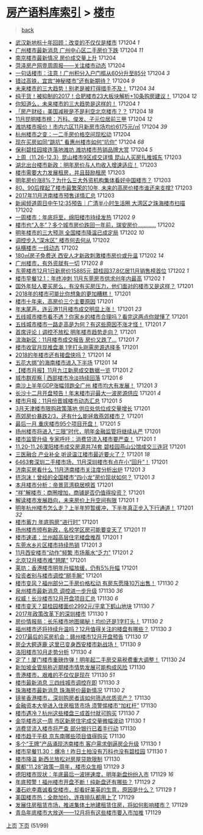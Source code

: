 [房产语料库索引](../../README.md)  > [楼市](楼市.md)
====
> [back](../README.md)

- [武汉新地标十年回顾：改变的不仅仅是楼市](http://jkwz.applinzi.com/ittc/7043269527863821328.html#%E6%AD%A6%E6%B1%89%E6%96%B0%E5%9C%B0%E6%A0%87%E5%8D%81%E5%B9%B4%E5%9B%9E%E9%A1%BE%EF%BC%9A%E6%94%B9%E5%8F%98%E7%9A%84%E4%B8%8D%E4%BB%85%E4%BB%85%E6%98%AF%E6%A5%BC%E5%B8%82) 171204 *1* 
- [广州楼市最新消息 广州中心区二手房价下跌](http://jkwz.applinzi.com/ittc/7043225038969373712.html#%E5%B9%BF%E5%B7%9E%E6%A5%BC%E5%B8%82%E6%9C%80%E6%96%B0%E6%B6%88%E6%81%AF+%E5%B9%BF%E5%B7%9E%E4%B8%AD%E5%BF%83%E5%8C%BA%E4%BA%8C%E6%89%8B%E6%88%BF%E4%BB%B7%E4%B8%8B%E8%B7%8C) 171204 *11* 
- [南京楼市最新情况 房价成交量上升](http://jkwz.applinzi.com/ittc/7043225031675479056.html#%E5%8D%97%E4%BA%AC%E6%A5%BC%E5%B8%82%E6%9C%80%E6%96%B0%E6%83%85%E5%86%B5+%E6%88%BF%E4%BB%B7%E6%88%90%E4%BA%A4%E9%87%8F%E4%B8%8A%E5%8D%87) 171204  
- [菏泽房产网壹周周报——关注楼市动态](http://jkwz.applinzi.com/ittc/7043209241601508368.html#%E8%8F%8F%E6%B3%BD%E6%88%BF%E4%BA%A7%E7%BD%91%E5%A3%B9%E5%91%A8%E5%91%A8%E6%8A%A5%E2%80%94%E2%80%94%E5%85%B3%E6%B3%A8%E6%A5%BC%E5%B8%82%E5%8A%A8%E6%80%81) 171204  
- [一句话楼市：注意！广州积分入户门槛从60分升至85分](http://jkwz.applinzi.com/ittc/7043207754364224529.html#%E4%B8%80%E5%8F%A5%E8%AF%9D%E6%A5%BC%E5%B8%82%EF%BC%9A%E6%B3%A8%E6%84%8F%EF%BC%81%E5%B9%BF%E5%B7%9E%E7%A7%AF%E5%88%86%E5%85%A5%E6%88%B7%E9%97%A8%E6%A7%9B%E4%BB%8E60%E5%88%86%E5%8D%87%E8%87%B385%E5%88%86) 171204 *3* 
- [错过高铁，宜宾“神秘楼市”还有新期待？](http://jkwz.applinzi.com/ittc/7043184403839190032.html#%E9%94%99%E8%BF%87%E9%AB%98%E9%93%81%EF%BC%8C%E5%AE%9C%E5%AE%BE%E2%80%9C%E7%A5%9E%E7%A7%98%E6%A5%BC%E5%B8%82%E2%80%9D%E8%BF%98%E6%9C%89%E6%96%B0%E6%9C%9F%E5%BE%85%EF%BC%9F) 171204 *9* 
- [未来楼市的三大趋势！别老是被打得措手不及！](http://jkwz.applinzi.com/ittc/7043169652157449233.html#%E6%9C%AA%E6%9D%A5%E6%A5%BC%E5%B8%82%E7%9A%84%E4%B8%89%E5%A4%A7%E8%B6%8B%E5%8A%BF%EF%BC%81%E5%88%AB%E8%80%81%E6%98%AF%E8%A2%AB%E6%89%93%E5%BE%97%E6%8E%AA%E6%89%8B%E4%B8%8D%E5%8F%8A%EF%BC%81) 171204 *34* 
- [纯干货！被抑制的2017！合肥楼市23大板块解析+10条购房建议！](http://jkwz.applinzi.com/ittc/7043161991047283729.html#%E7%BA%AF%E5%B9%B2%E8%B4%A7%EF%BC%81%E8%A2%AB%E6%8A%91%E5%88%B6%E7%9A%842017%EF%BC%81%E5%90%88%E8%82%A5%E6%A5%BC%E5%B8%8223%E5%A4%A7%E6%9D%BF%E5%9D%97%E8%A7%A3%E6%9E%90%2B10%E6%9D%A1%E8%B4%AD%E6%88%BF%E5%BB%BA%E8%AE%AE%EF%BC%81) 171204 *12* 
- [你知道么，未来楼市的三大趋势是这样的！](http://jkwz.applinzi.com/ittc/7043161426611405841.html#%E4%BD%A0%E7%9F%A5%E9%81%93%E4%B9%88%EF%BC%8C%E6%9C%AA%E6%9D%A5%E6%A5%BC%E5%B8%82%E7%9A%84%E4%B8%89%E5%A4%A7%E8%B6%8B%E5%8A%BF%E6%98%AF%E8%BF%99%E6%A0%B7%E7%9A%84%EF%BC%81) 171204 *1* 
- [「房产财经」美国减税是不是利空北京楼市？？](http://jkwz.applinzi.com/ittc/7043156395338236945.html#%E3%80%8C%E6%88%BF%E4%BA%A7%E8%B4%A2%E7%BB%8F%E3%80%8D%E7%BE%8E%E5%9B%BD%E5%87%8F%E7%A8%8E%E6%98%AF%E4%B8%8D%E6%98%AF%E5%88%A9%E7%A9%BA%E5%8C%97%E4%BA%AC%E6%A5%BC%E5%B8%82%EF%BC%9F%EF%BC%9F) 171204 *18* 
- [11月昆明楼市榜：万科、俊发、子元位居前三甲](http://jkwz.applinzi.com/ittc/7043151385061753872.html#11%E6%9C%88%E6%98%86%E6%98%8E%E6%A5%BC%E5%B8%82%E6%A6%9C%EF%BC%9A%E4%B8%87%E7%A7%91%E3%80%81%E4%BF%8A%E5%8F%91%E3%80%81%E5%AD%90%E5%85%83%E4%BD%8D%E5%B1%85%E5%89%8D%E4%B8%89%E7%94%B2) 171204 *12* 
- [潍坊楼市报价！市内六区11月新房市场均价6175元/㎡](http://jkwz.applinzi.com/ittc/7043139533170803729.html#%E6%BD%8D%E5%9D%8A%E6%A5%BC%E5%B8%82%E6%8A%A5%E4%BB%B7%EF%BC%81%E5%B8%82%E5%86%85%E5%85%AD%E5%8C%BA11%E6%9C%88%E6%96%B0%E6%88%BF%E5%B8%82%E5%9C%BA%E5%9D%87%E4%BB%B76175%E5%85%83%2F%E3%8E%A1) 171204 *39* 
- [杭州楼市之变：一二手房价格空间现松动](http://jkwz.applinzi.com/ittc/7043133116976202768.html#%E6%9D%AD%E5%B7%9E%E6%A5%BC%E5%B8%82%E4%B9%8B%E5%8F%98%EF%BC%9A%E4%B8%80%E4%BA%8C%E6%89%8B%E6%88%BF%E4%BB%B7%E6%A0%BC%E7%A9%BA%E9%97%B4%E7%8E%B0%E6%9D%BE%E5%8A%A8) 171204  
- [现在买房如同“跳坑” 看惠州楼市如何“坑你”](http://jkwz.applinzi.com/ittc/7043102604551259153.html#%E7%8E%B0%E5%9C%A8%E4%B9%B0%E6%88%BF%E5%A6%82%E5%90%8C%E2%80%9C%E8%B7%B3%E5%9D%91%E2%80%9D+%E7%9C%8B%E6%83%A0%E5%B7%9E%E6%A5%BC%E5%B8%82%E5%A6%82%E4%BD%95%E2%80%9C%E5%9D%91%E4%BD%A0%E2%80%9D) 171204 *68* 
- [保利碧桂园接连落地潍坊 潍坊楼市热销品牌大赏](http://jkwz.applinzi.com/ittc/7043017415066125329.html#%E4%BF%9D%E5%88%A9%E7%A2%A7%E6%A1%82%E5%9B%AD%E6%8E%A5%E8%BF%9E%E8%90%BD%E5%9C%B0%E6%BD%8D%E5%9D%8A+%E6%BD%8D%E5%9D%8A%E6%A5%BC%E5%B8%82%E7%83%AD%E9%94%80%E5%93%81%E7%89%8C%E5%A4%A7%E8%B5%8F) 171204 *5* 
- [上周（11.26-12.3）昆山楼市9区成交详情 昆山人买房扎推城东](http://jkwz.applinzi.com/ittc/7042958689525302288.html#%E4%B8%8A%E5%91%A8%EF%BC%8811.26-12.3%EF%BC%89%E6%98%86%E5%B1%B1%E6%A5%BC%E5%B8%829%E5%8C%BA%E6%88%90%E4%BA%A4%E8%AF%A6%E6%83%85+%E6%98%86%E5%B1%B1%E4%BA%BA%E4%B9%B0%E6%88%BF%E6%89%8E%E6%8E%A8%E5%9F%8E%E4%B8%9C) 171203  
- [湖北出台楼市新政：明年房价与人均收入增速适应！](http://jkwz.applinzi.com/ittc/7042921927381877777.html#%E6%B9%96%E5%8C%97%E5%87%BA%E5%8F%B0%E6%A5%BC%E5%B8%82%E6%96%B0%E6%94%BF%EF%BC%9A%E6%98%8E%E5%B9%B4%E6%88%BF%E4%BB%B7%E4%B8%8E%E4%BA%BA%E5%9D%87%E6%94%B6%E5%85%A5%E5%A2%9E%E9%80%9F%E9%80%82%E5%BA%94%EF%BC%81) 171203  
- [楼市需要大力发展租房，并且鼓励租房](http://jkwz.applinzi.com/ittc/7042923440313467921.html#%E6%A5%BC%E5%B8%82%E9%9C%80%E8%A6%81%E5%A4%A7%E5%8A%9B%E5%8F%91%E5%B1%95%E7%A7%9F%E6%88%BF%EF%BC%8C%E5%B9%B6%E4%B8%94%E9%BC%93%E5%8A%B1%E7%A7%9F%E6%88%BF) 171203  
- [明年房价涨8%？为什么三大外资机构集体看好中国楼市？](http://jkwz.applinzi.com/ittc/7042887767418209296.html#%E6%98%8E%E5%B9%B4%E6%88%BF%E4%BB%B7%E6%B6%A88%25%EF%BC%9F%E4%B8%BA%E4%BB%80%E4%B9%88%E4%B8%89%E5%A4%A7%E5%A4%96%E8%B5%84%E6%9C%BA%E6%9E%84%E9%9B%86%E4%BD%93%E7%9C%8B%E5%A5%BD%E4%B8%AD%E5%9B%BD%E6%A5%BC%E5%B8%82%EF%BC%9F) 171203  
- [80、90后撑起了楼市最繁荣的10年, 未来的高房价楼市谁还来支撑?](http://jkwz.applinzi.com/ittc/7042804310377759761.html#80%E3%80%8190%E5%90%8E%E6%92%91%E8%B5%B7%E4%BA%86%E6%A5%BC%E5%B8%82%E6%9C%80%E7%B9%81%E8%8D%A3%E7%9A%8410%E5%B9%B4%2C+%E6%9C%AA%E6%9D%A5%E7%9A%84%E9%AB%98%E6%88%BF%E4%BB%B7%E6%A5%BC%E5%B8%82%E8%B0%81%E8%BF%98%E6%9D%A5%E6%94%AF%E6%92%91%3F) 171203  
- [2017年11月济南楼市预售详情汇总](http://jkwz.applinzi.com/ittc/7042794363183170576.html#2017%E5%B9%B411%E6%9C%88%E6%B5%8E%E5%8D%97%E6%A5%BC%E5%B8%82%E9%A2%84%E5%94%AE%E8%AF%A6%E6%83%85%E6%B1%87%E6%80%BB) 171203  
- [新闻频道周日中午12:35预告｜广清半小时生活圈 大湾区之珠海楼市扫描](http://jkwz.applinzi.com/ittc/7042593088898335760.html#%E6%96%B0%E9%97%BB%E9%A2%91%E9%81%93%E5%91%A8%E6%97%A5%E4%B8%AD%E5%8D%8812%3A35%E9%A2%84%E5%91%8A%EF%BD%9C%E5%B9%BF%E6%B8%85%E5%8D%8A%E5%B0%8F%E6%97%B6%E7%94%9F%E6%B4%BB%E5%9C%88+%E5%A4%A7%E6%B9%BE%E5%8C%BA%E4%B9%8B%E7%8F%A0%E6%B5%B7%E6%A5%BC%E5%B8%82%E6%89%AB%E6%8F%8F) 171202  
- [一周楼市：年底将至，绵阳楼市持续发热](http://jkwz.applinzi.com/ittc/7042591221439005713.html#%E4%B8%80%E5%91%A8%E6%A5%BC%E5%B8%82%EF%BC%9A%E5%B9%B4%E5%BA%95%E5%B0%86%E8%87%B3%EF%BC%8C%E7%BB%B5%E9%98%B3%E6%A5%BC%E5%B8%82%E6%8C%81%E7%BB%AD%E5%8F%91%E7%83%AD) 171202 *9* 
- [楼市也“入冬”？多个城市房价跌回一年前，瑞安房价…………](http://jkwz.applinzi.com/ittc/7042515361667220497.html#%E6%A5%BC%E5%B8%82%E4%B9%9F%E2%80%9C%E5%85%A5%E5%86%AC%E2%80%9D%EF%BC%9F%E5%A4%9A%E4%B8%AA%E5%9F%8E%E5%B8%82%E6%88%BF%E4%BB%B7%E8%B7%8C%E5%9B%9E%E4%B8%80%E5%B9%B4%E5%89%8D%EF%BC%8C%E7%91%9E%E5%AE%89%E6%88%BF%E4%BB%B7%E2%80%A6%E2%80%A6%E2%80%A6%E2%80%A6) 171202  
- [明年楼市的三大预测 全国楼市降温已成定局](http://jkwz.applinzi.com/ittc/7042509416446821393.html#%E6%98%8E%E5%B9%B4%E6%A5%BC%E5%B8%82%E7%9A%84%E4%B8%89%E5%A4%A7%E9%A2%84%E6%B5%8B+%E5%85%A8%E5%9B%BD%E6%A5%BC%E5%B8%82%E9%99%8D%E6%B8%A9%E5%B7%B2%E6%88%90%E5%AE%9A%E5%B1%80) 171202 *10* 
- [调控步入“深水区” 楼市何去何从](http://jkwz.applinzi.com/ittc/7042508233460155409.html#%E8%B0%83%E6%8E%A7%E6%AD%A5%E5%85%A5%E2%80%9C%E6%B7%B1%E6%B0%B4%E5%8C%BA%E2%80%9D+%E6%A5%BC%E5%B8%82%E4%BD%95%E5%8E%BB%E4%BD%95%E4%BB%8E) 171202  
- [纵横楼市 一线动态](http://jkwz.applinzi.com/ittc/7042500323283829777.html#%E7%BA%B5%E6%A8%AA%E6%A5%BC%E5%B8%82+%E4%B8%80%E7%BA%BF%E5%8A%A8%E6%80%81) 171202  
- [180㎡房子免费送 西安人才新政刺激楼市房价或升温](http://jkwz.applinzi.com/ittc/7042470170512065553.html#180%E3%8E%A1%E6%88%BF%E5%AD%90%E5%85%8D%E8%B4%B9%E9%80%81+%E8%A5%BF%E5%AE%89%E4%BA%BA%E6%89%8D%E6%96%B0%E6%94%BF%E5%88%BA%E6%BF%80%E6%A5%BC%E5%B8%82%E6%88%BF%E4%BB%B7%E6%88%96%E5%8D%87%E6%B8%A9) 171202 *14* 
- [广州楼市，有外资就有一切](http://jkwz.applinzi.com/ittc/7042461317904991249.html#%E5%B9%BF%E5%B7%9E%E6%A5%BC%E5%B8%82%EF%BC%8C%E6%9C%89%E5%A4%96%E8%B5%84%E5%B0%B1%E6%9C%89%E4%B8%80%E5%88%87) 171202 *8* 
- [东莞楼市12月1日新房价15885元 碧桂园37.8亿居11月销售榜首位](http://jkwz.applinzi.com/ittc/7042429459548865553.html#%E4%B8%9C%E8%8E%9E%E6%A5%BC%E5%B8%8212%E6%9C%881%E6%97%A5%E6%96%B0%E6%88%BF%E4%BB%B715885%E5%85%83+%E7%A2%A7%E6%A1%82%E5%9B%AD37.8%E4%BA%BF%E5%B1%8511%E6%9C%88%E9%94%80%E5%94%AE%E6%A6%9C%E9%A6%96%E4%BD%8D) 171202 *1* 
- [楼市早餐12.1：年终冲刺 11月东莞房市供求创年内最高](http://jkwz.applinzi.com/ittc/7042399748592501777.html#%E6%A5%BC%E5%B8%82%E6%97%A9%E9%A4%9012.1%EF%BC%9A%E5%B9%B4%E7%BB%88%E5%86%B2%E5%88%BA+11%E6%9C%88%E4%B8%9C%E8%8E%9E%E6%88%BF%E5%B8%82%E4%BE%9B%E6%B1%82%E5%88%9B%E5%B9%B4%E5%86%85%E6%9C%80%E9%AB%98) 171202 *1* 
- [国外年轻人要买房么，有没有买房压力，他们面对的楼市又是这样？](http://jkwz.applinzi.com/ittc/7042255185152312337.html#%E5%9B%BD%E5%A4%96%E5%B9%B4%E8%BD%BB%E4%BA%BA%E8%A6%81%E4%B9%B0%E6%88%BF%E4%B9%88%EF%BC%8C%E6%9C%89%E6%B2%A1%E6%9C%89%E4%B9%B0%E6%88%BF%E5%8E%8B%E5%8A%9B%EF%BC%8C%E4%BB%96%E4%BB%AC%E9%9D%A2%E5%AF%B9%E7%9A%84%E6%A5%BC%E5%B8%82%E5%8F%88%E6%98%AF%E8%BF%99%E6%A0%B7%EF%BC%9F) 171201  
- [2018年的楼市可能比你想象的更加糟糕！](http://jkwz.applinzi.com/ittc/7042253957445977105.html#2018%E5%B9%B4%E7%9A%84%E6%A5%BC%E5%B8%82%E5%8F%AF%E8%83%BD%E6%AF%94%E4%BD%A0%E6%83%B3%E8%B1%A1%E7%9A%84%E6%9B%B4%E5%8A%A0%E7%B3%9F%E7%B3%95%EF%BC%81) 171201  
- [楼市十年来，高房价三个主要原因](http://jkwz.applinzi.com/ittc/7042242399235998736.html#%E6%A5%BC%E5%B8%82%E5%8D%81%E5%B9%B4%E6%9D%A5%EF%BC%8C%E9%AB%98%E6%88%BF%E4%BB%B7%E4%B8%89%E4%B8%AA%E4%B8%BB%E8%A6%81%E5%8E%9F%E5%9B%A0) 171201  
- [年末尾声，连云港11月楼市成交明显上涨！](http://jkwz.applinzi.com/ittc/7042218432798393361.html#%E5%B9%B4%E6%9C%AB%E5%B0%BE%E5%A3%B0%EF%BC%8C%E8%BF%9E%E4%BA%91%E6%B8%AF11%E6%9C%88%E6%A5%BC%E5%B8%82%E6%88%90%E4%BA%A4%E6%98%8E%E6%98%BE%E4%B8%8A%E6%B6%A8%EF%BC%81) 171201 *23* 
- [五线城市楼市看不透？你家乡的楼市合理吗？看完这两点你就懂了](http://jkwz.applinzi.com/ittc/7042200548353246224.html#%E4%BA%94%E7%BA%BF%E5%9F%8E%E5%B8%82%E6%A5%BC%E5%B8%82%E7%9C%8B%E4%B8%8D%E9%80%8F%EF%BC%9F%E4%BD%A0%E5%AE%B6%E4%B9%A1%E7%9A%84%E6%A5%BC%E5%B8%82%E5%90%88%E7%90%86%E5%90%97%EF%BC%9F%E7%9C%8B%E5%AE%8C%E8%BF%99%E4%B8%A4%E7%82%B9%E4%BD%A0%E5%B0%B1%E6%87%82%E4%BA%86) 171201  
- [五线城市楼市一路走高是为何？有这些原因不涨才怪！](http://jkwz.applinzi.com/ittc/7042200548500046865.html#%E4%BA%94%E7%BA%BF%E5%9F%8E%E5%B8%82%E6%A5%BC%E5%B8%82%E4%B8%80%E8%B7%AF%E8%B5%B0%E9%AB%98%E6%98%AF%E4%B8%BA%E4%BD%95%EF%BC%9F%E6%9C%89%E8%BF%99%E4%BA%9B%E5%8E%9F%E5%9B%A0%E4%B8%8D%E6%B6%A8%E6%89%8D%E6%80%AA%EF%BC%81) 171201 *7* 
- [首席评论丨调控不放松 明年楼市趋势走向？](http://jkwz.applinzi.com/ittc/7042184957227697169.html#%E9%A6%96%E5%B8%AD%E8%AF%84%E8%AE%BA%E4%B8%A8%E8%B0%83%E6%8E%A7%E4%B8%8D%E6%94%BE%E6%9D%BE+%E6%98%8E%E5%B9%B4%E6%A5%BC%E5%B8%82%E8%B6%8B%E5%8A%BF%E8%B5%B0%E5%90%91%EF%BC%9F) 171201  
- [滨海新区：11月楼市成交报告 房价又跌了…](http://jkwz.applinzi.com/ittc/7042184675060089873.html#%E6%BB%A8%E6%B5%B7%E6%96%B0%E5%8C%BA%EF%BC%9A11%E6%9C%88%E6%A5%BC%E5%B8%82%E6%88%90%E4%BA%A4%E6%8A%A5%E5%91%8A+%E6%88%BF%E4%BB%B7%E5%8F%88%E8%B7%8C%E4%BA%86%E2%80%A6) 171201 *7* 
- [楼市收官月现推盘潮 1字打头刚需房源选择多](http://jkwz.applinzi.com/ittc/7042180211414664209.html#%E6%A5%BC%E5%B8%82%E6%94%B6%E5%AE%98%E6%9C%88%E7%8E%B0%E6%8E%A8%E7%9B%98%E6%BD%AE+1%E5%AD%97%E6%89%93%E5%A4%B4%E5%88%9A%E9%9C%80%E6%88%BF%E6%BA%90%E9%80%89%E6%8B%A9%E5%A4%9A) 171201  
- [2018的年楼市还有接盘侠吗？](http://jkwz.applinzi.com/ittc/7042170891071390737.html#2018%E7%9A%84%E5%B9%B4%E6%A5%BC%E5%B8%82%E8%BF%98%E6%9C%89%E6%8E%A5%E7%9B%98%E4%BE%A0%E5%90%97%EF%BC%9F) 171201 *14* 
- [五花大绑”的海南楼市进入下半场](http://jkwz.applinzi.com/ittc/7042167320724636688.html#%E4%BA%94%E8%8A%B1%E5%A4%A7%E7%BB%91%E2%80%9D%E7%9A%84%E6%B5%B7%E5%8D%97%E6%A5%BC%E5%B8%82%E8%BF%9B%E5%85%A5%E4%B8%8B%E5%8D%8A%E5%9C%BA) 171201 *14* 
- [【楼市月报】11月九江新房成交数据一览](http://jkwz.applinzi.com/ittc/7042165738771579920.html#%E3%80%90%E6%A5%BC%E5%B8%82%E6%9C%88%E6%8A%A5%E3%80%9111%E6%9C%88%E4%B9%9D%E6%B1%9F%E6%96%B0%E6%88%BF%E6%88%90%E4%BA%A4%E6%95%B0%E6%8D%AE%E4%B8%80%E8%A7%88) 171201 *2* 
- [城市群观察 | 西部楼市冷淡持续回落](http://jkwz.applinzi.com/ittc/7042138593672299537.html#%E5%9F%8E%E5%B8%82%E7%BE%A4%E8%A7%82%E5%AF%9F+%7C+%E8%A5%BF%E9%83%A8%E6%A5%BC%E5%B8%82%E5%86%B7%E6%B7%A1%E6%8C%81%E7%BB%AD%E5%9B%9E%E8%90%BD) 171201 *6* 
- [南沙上半年GDP涨幅领跑全广州 楼市均大有发展！](http://jkwz.applinzi.com/ittc/7042131842830959633.html#%E5%8D%97%E6%B2%99%E4%B8%8A%E5%8D%8A%E5%B9%B4GDP%E6%B6%A8%E5%B9%85%E9%A2%86%E8%B7%91%E5%85%A8%E5%B9%BF%E5%B7%9E+%E6%A5%BC%E5%B8%82%E5%9D%87%E5%A4%A7%E6%9C%89%E5%8F%91%E5%B1%95%EF%BC%81) 171201 *3* 
- [长沙十二月开盘预告！年末楼市迎最大一波房源供应](http://jkwz.applinzi.com/ittc/7042130469355783185.html#%E9%95%BF%E6%B2%99%E5%8D%81%E4%BA%8C%E6%9C%88%E5%BC%80%E7%9B%98%E9%A2%84%E5%91%8A%EF%BC%81%E5%B9%B4%E6%9C%AB%E6%A5%BC%E5%B8%82%E8%BF%8E%E6%9C%80%E5%A4%A7%E4%B8%80%E6%B3%A2%E6%88%BF%E6%BA%90%E4%BE%9B%E5%BA%94) 171201 *4* 
- [楼市月报：11月份晋城楼市动态汇总](http://jkwz.applinzi.com/ittc/7042124271239824401.html#%E6%A5%BC%E5%B8%82%E6%9C%88%E6%8A%A5%EF%BC%9A11%E6%9C%88%E4%BB%BD%E6%99%8B%E5%9F%8E%E6%A5%BC%E5%B8%82%E5%8A%A8%E6%80%81%E6%B1%87%E6%80%BB) 171201 *5* 
- [3月天津楼市限购政策落地 供应处低位成交量增长](http://jkwz.applinzi.com/ittc/7042107480052597776.html#3%E6%9C%88%E5%A4%A9%E6%B4%A5%E6%A5%BC%E5%B8%82%E9%99%90%E8%B4%AD%E6%94%BF%E7%AD%96%E8%90%BD%E5%9C%B0+%E4%BE%9B%E5%BA%94%E5%A4%84%E4%BD%8E%E4%BD%8D%E6%88%90%E4%BA%A4%E9%87%8F%E5%A2%9E%E9%95%BF) 171201  
- [燕郊房价暴跌2/3，还有什么能拯救燕郊楼市？](http://jkwz.applinzi.com/ittc/7042101983010358289.html#%E7%87%95%E9%83%8A%E6%88%BF%E4%BB%B7%E6%9A%B4%E8%B7%8C2%2F3%EF%BC%8C%E8%BF%98%E6%9C%89%E4%BB%80%E4%B9%88%E8%83%BD%E6%8B%AF%E6%95%91%E7%87%95%E9%83%8A%E6%A5%BC%E5%B8%82%EF%BC%9F) 171201  
- [最后一月 重庆楼市95个项目开盘！](http://jkwz.applinzi.com/ittc/7042094167558194192.html#%E6%9C%80%E5%90%8E%E4%B8%80%E6%9C%88+%E9%87%8D%E5%BA%86%E6%A5%BC%E5%B8%8295%E4%B8%AA%E9%A1%B9%E7%9B%AE%E5%BC%80%E7%9B%98%EF%BC%81) 171201 *5* 
- [扬州楼市将进入“三限”时代，明年金融监管将继续从严](http://jkwz.applinzi.com/ittc/7042052391950615569.html#%E6%89%AC%E5%B7%9E%E6%A5%BC%E5%B8%82%E5%B0%86%E8%BF%9B%E5%85%A5%E2%80%9C%E4%B8%89%E9%99%90%E2%80%9D%E6%97%B6%E4%BB%A3%EF%BC%8C%E6%98%8E%E5%B9%B4%E9%87%91%E8%9E%8D%E7%9B%91%E7%AE%A1%E5%B0%86%E7%BB%A7%E7%BB%AD%E4%BB%8E%E4%B8%A5) 171201  
- [楼市监管升级 专家呼吁：消费贷流入楼市要严查！](http://jkwz.applinzi.com/ittc/7042047420463055889.html#%E6%A5%BC%E5%B8%82%E7%9B%91%E7%AE%A1%E5%8D%87%E7%BA%A7+%E4%B8%93%E5%AE%B6%E5%91%BC%E5%90%81%EF%BC%9A%E6%B6%88%E8%B4%B9%E8%B4%B7%E6%B5%81%E5%85%A5%E6%A5%BC%E5%B8%82%E8%A6%81%E4%B8%A5%E6%9F%A5%EF%BC%81) 171201 *1* 
- [11.20-11.26溧阳楼市成交房源共74套 碧桂园燕山公馆成交三连冠](http://jkwz.applinzi.com/ittc/7042044764969501713.html#11.20-11.26%E6%BA%A7%E9%98%B3%E6%A5%BC%E5%B8%82%E6%88%90%E4%BA%A4%E6%88%BF%E6%BA%90%E5%85%B174%E5%A5%97+%E7%A2%A7%E6%A1%82%E5%9B%AD%E7%87%95%E5%B1%B1%E5%85%AC%E9%A6%86%E6%88%90%E4%BA%A4%E4%B8%89%E8%BF%9E%E5%86%A0) 171201  
- [三医融合 产业补全  听说温江楼市最近要火了？](http://jkwz.applinzi.com/ittc/7041730909592618001.html#%E4%B8%89%E5%8C%BB%E8%9E%8D%E5%90%88+%E4%BA%A7%E4%B8%9A%E8%A1%A5%E5%85%A8++%E5%90%AC%E8%AF%B4%E6%B8%A9%E6%B1%9F%E6%A5%BC%E5%B8%82%E6%9C%80%E8%BF%91%E8%A6%81%E7%81%AB%E4%BA%86%EF%BC%9F) 171201 *18* 
- [6463套深圳二手楼市场，11月深圳楼市有点在小“回升”！](http://jkwz.applinzi.com/ittc/7042041275040138256.html#6463%E5%A5%97%E6%B7%B1%E5%9C%B3%E4%BA%8C%E6%89%8B%E6%A5%BC%E5%B8%82%E5%9C%BA%EF%BC%8C11%E6%9C%88%E6%B7%B1%E5%9C%B3%E6%A5%BC%E5%B8%82%E6%9C%89%E7%82%B9%E5%9C%A8%E5%B0%8F%E2%80%9C%E5%9B%9E%E5%8D%87%E2%80%9D%EF%BC%81) 171201  
- [济南买房看什么 11月济南楼市关注度分析出炉](http://jkwz.applinzi.com/ittc/7042039774758568977.html#%E6%B5%8E%E5%8D%97%E4%B9%B0%E6%88%BF%E7%9C%8B%E4%BB%80%E4%B9%88+11%E6%9C%88%E6%B5%8E%E5%8D%97%E6%A5%BC%E5%B8%82%E5%85%B3%E6%B3%A8%E5%BA%A6%E5%88%86%E6%9E%90%E5%87%BA%E7%82%89) 171201 *3* 
- [挤泡沫！曾经的全国楼市“四小龙”房价现状如何？](http://jkwz.applinzi.com/ittc/7042037666403582993.html#%E6%8C%A4%E6%B3%A1%E6%B2%AB%EF%BC%81%E6%9B%BE%E7%BB%8F%E7%9A%84%E5%85%A8%E5%9B%BD%E6%A5%BC%E5%B8%82%E2%80%9C%E5%9B%9B%E5%B0%8F%E9%BE%99%E2%80%9D%E6%88%BF%E4%BB%B7%E7%8E%B0%E7%8A%B6%E5%A6%82%E4%BD%95%EF%BC%9F) 171201 *3* 
- [本月楼市分析：帝景蓝湾稳居榜首](http://jkwz.applinzi.com/ittc/7042036284699182096.html#%E6%9C%AC%E6%9C%88%E6%A5%BC%E5%B8%82%E5%88%86%E6%9E%90%EF%BC%9A%E5%B8%9D%E6%99%AF%E8%93%9D%E6%B9%BE%E7%A8%B3%E5%B1%85%E6%A6%9C%E9%A6%96) 171201  
- [“祥”解楼市：商圈增加，商铺是否仍值得投资？](http://jkwz.applinzi.com/ittc/7042036002770650128.html#%E2%80%9C%E7%A5%A5%E2%80%9D%E8%A7%A3%E6%A5%BC%E5%B8%82%EF%BC%9A%E5%95%86%E5%9C%88%E5%A2%9E%E5%8A%A0%EF%BC%8C%E5%95%86%E9%93%BA%E6%98%AF%E5%90%A6%E4%BB%8D%E5%80%BC%E5%BE%97%E6%8A%95%E8%B5%84%EF%BC%9F) 171201  
- [解读楼市发展趋向，未来房价上升空间有限](http://jkwz.applinzi.com/ittc/7042030932016514064.html#%E8%A7%A3%E8%AF%BB%E6%A5%BC%E5%B8%82%E5%8F%91%E5%B1%95%E8%B6%8B%E5%90%91%EF%BC%8C%E6%9C%AA%E6%9D%A5%E6%88%BF%E4%BB%B7%E4%B8%8A%E5%8D%87%E7%A9%BA%E9%97%B4%E6%9C%89%E9%99%90) 171201 *1* 
- [明年杭州楼市怎么走？上半年短暂缓冲，下半年真正步入下行通道！](http://jkwz.applinzi.com/ittc/7042030594416968721.html#%E6%98%8E%E5%B9%B4%E6%9D%AD%E5%B7%9E%E6%A5%BC%E5%B8%82%E6%80%8E%E4%B9%88%E8%B5%B0%EF%BC%9F%E4%B8%8A%E5%8D%8A%E5%B9%B4%E7%9F%AD%E6%9A%82%E7%BC%93%E5%86%B2%EF%BC%8C%E4%B8%8B%E5%8D%8A%E5%B9%B4%E7%9C%9F%E6%AD%A3%E6%AD%A5%E5%85%A5%E4%B8%8B%E8%A1%8C%E9%80%9A%E9%81%93%EF%BC%81) 171201 *32* 
- [楼市蓄力 年底购房“进行时”](http://jkwz.applinzi.com/ittc/7042028917668447249.html#%E6%A5%BC%E5%B8%82%E8%93%84%E5%8A%9B+%E5%B9%B4%E5%BA%95%E8%B4%AD%E6%88%BF%E2%80%9C%E8%BF%9B%E8%A1%8C%E6%97%B6%E2%80%9D) 171201  
- [扬州楼市颁布新政，名校学区房可能要变天了](http://jkwz.applinzi.com/ittc/7042027999497552912.html#%E6%89%AC%E5%B7%9E%E6%A5%BC%E5%B8%82%E9%A2%81%E5%B8%83%E6%96%B0%E6%94%BF%EF%BC%8C%E5%90%8D%E6%A0%A1%E5%AD%A6%E5%8C%BA%E6%88%BF%E5%8F%AF%E8%83%BD%E8%A6%81%E5%8F%98%E5%A4%A9%E4%BA%86) 171201 *11* 
- [楼市速递：兰州超高层住宅楼盘推荐](http://jkwz.applinzi.com/ittc/7042023700155597841.html#%E6%A5%BC%E5%B8%82%E9%80%9F%E9%80%92%EF%BC%9A%E5%85%B0%E5%B7%9E%E8%B6%85%E9%AB%98%E5%B1%82%E4%BD%8F%E5%AE%85%E6%A5%BC%E7%9B%98%E6%8E%A8%E8%8D%90) 171201 *1* 
- [东莞水乡片区楼市持续热销](http://jkwz.applinzi.com/ittc/7042023472417473553.html#%E4%B8%9C%E8%8E%9E%E6%B0%B4%E4%B9%A1%E7%89%87%E5%8C%BA%E6%A5%BC%E5%B8%82%E6%8C%81%E7%BB%AD%E7%83%AD%E9%94%80) 171201 *3* 
- [11月西安楼市“动作”频繁 市场蓄水“乏力”](http://jkwz.applinzi.com/ittc/7042002400758465553.html#11%E6%9C%88%E8%A5%BF%E5%AE%89%E6%A5%BC%E5%B8%82%E2%80%9C%E5%8A%A8%E4%BD%9C%E2%80%9D%E9%A2%91%E7%B9%81+%E5%B8%82%E5%9C%BA%E8%93%84%E6%B0%B4%E2%80%9C%E4%B9%8F%E5%8A%9B%E2%80%9D) 171201 *2* 
- [北京12月楼市难“翘尾”](http://jkwz.applinzi.com/ittc/7041943457734591505.html#%E5%8C%97%E4%BA%AC12%E6%9C%88%E6%A5%BC%E5%B8%82%E9%9A%BE%E2%80%9C%E7%BF%98%E5%B0%BE%E2%80%9D) 171201  
- [莱坊：香港楼市明年升幅放缓，仍有5%升幅](http://jkwz.applinzi.com/ittc/7041921341891019793.html#%E8%8E%B1%E5%9D%8A%EF%BC%9A%E9%A6%99%E6%B8%AF%E6%A5%BC%E5%B8%82%E6%98%8E%E5%B9%B4%E5%8D%87%E5%B9%85%E6%94%BE%E7%BC%93%EF%BC%8C%E4%BB%8D%E6%9C%895%25%E5%8D%87%E5%B9%85) 171201  
- [投资者别与楼市调控“掰手腕”](http://jkwz.applinzi.com/ittc/7041890422559867921.html#%E6%8A%95%E8%B5%84%E8%80%85%E5%88%AB%E4%B8%8E%E6%A5%BC%E5%B8%82%E8%B0%83%E6%8E%A7%E2%80%9C%E6%8E%B0%E6%89%8B%E8%85%95%E2%80%9D) 171201  
- [楼市变风？福州部分二手房价格松动 有房东愿降10万出售！](http://jkwz.applinzi.com/ittc/7041818553223742480.html#%E6%A5%BC%E5%B8%82%E5%8F%98%E9%A3%8E%EF%BC%9F%E7%A6%8F%E5%B7%9E%E9%83%A8%E5%88%86%E4%BA%8C%E6%89%8B%E6%88%BF%E4%BB%B7%E6%A0%BC%E6%9D%BE%E5%8A%A8+%E6%9C%89%E6%88%BF%E4%B8%9C%E6%84%BF%E9%99%8D10%E4%B8%87%E5%87%BA%E5%94%AE%EF%BC%81) 171130 *2* 
- [泉州楼市最新消息 调控进一步升级](http://jkwz.applinzi.com/ittc/7041808500982809617.html#%E6%B3%89%E5%B7%9E%E6%A5%BC%E5%B8%82%E6%9C%80%E6%96%B0%E6%B6%88%E6%81%AF+%E8%B0%83%E6%8E%A7%E8%BF%9B%E4%B8%80%E6%AD%A5%E5%8D%87%E7%BA%A7) 171130 *36* 
- [权威！长沙楼市12月开盘项目汇总](http://jkwz.applinzi.com/ittc/7041795955983123472.html#%E6%9D%83%E5%A8%81%EF%BC%81%E9%95%BF%E6%B2%99%E6%A5%BC%E5%B8%8212%E6%9C%88%E5%BC%80%E7%9B%98%E9%A1%B9%E7%9B%AE%E6%B1%87%E6%80%BB) 171130 *6* 
- [楼市变天？碧桂园楼面价2992元/平拿下鹤山地块](http://jkwz.applinzi.com/ittc/7041794008815240209.html#%E6%A5%BC%E5%B8%82%E5%8F%98%E5%A4%A9%EF%BC%9F%E7%A2%A7%E6%A1%82%E5%9B%AD%E6%A5%BC%E9%9D%A2%E4%BB%B72992%E5%85%83%2F%E5%B9%B3%E6%8B%BF%E4%B8%8B%E9%B9%A4%E5%B1%B1%E5%9C%B0%E5%9D%97) 171130 *7* 
- [2017年政策改革下的深圳楼市](http://jkwz.applinzi.com/ittc/7041789284858725393.html#2017%E5%B9%B4%E6%94%BF%E7%AD%96%E6%94%B9%E9%9D%A9%E4%B8%8B%E7%9A%84%E6%B7%B1%E5%9C%B3%E6%A5%BC%E5%B8%82) 171130 *1* 
- [房价情报局：长乐楼市地图揭秘！均价还是1字打头！](http://jkwz.applinzi.com/ittc/7041777651415516176.html#%E6%88%BF%E4%BB%B7%E6%83%85%E6%8A%A5%E5%B1%80%EF%BC%9A%E9%95%BF%E4%B9%90%E6%A5%BC%E5%B8%82%E5%9C%B0%E5%9B%BE%E6%8F%AD%E7%A7%98%EF%BC%81%E5%9D%87%E4%BB%B7%E8%BF%98%E6%98%AF1%E5%AD%97%E6%89%93%E5%A4%B4%EF%BC%81) 171130 *2* 
- [福州楼市还将持续升温吗？12月值得关注的楼盘有哪些？](http://jkwz.applinzi.com/ittc/7041767173289149456.html#%E7%A6%8F%E5%B7%9E%E6%A5%BC%E5%B8%82%E8%BF%98%E5%B0%86%E6%8C%81%E7%BB%AD%E5%8D%87%E6%B8%A9%E5%90%97%EF%BC%9F12%E6%9C%88%E5%80%BC%E5%BE%97%E5%85%B3%E6%B3%A8%E7%9A%84%E6%A5%BC%E7%9B%98%E6%9C%89%E5%93%AA%E4%BA%9B%EF%BC%9F) 171130 *3* 
- [2017最后的买房机会：赣州楼市12月开盘预告](http://jkwz.applinzi.com/ittc/7041766153418966033.html#2017%E6%9C%80%E5%90%8E%E7%9A%84%E4%B9%B0%E6%88%BF%E6%9C%BA%E4%BC%9A%EF%BC%9A%E8%B5%A3%E5%B7%9E%E6%A5%BC%E5%B8%8212%E6%9C%88%E5%BC%80%E7%9B%98%E9%A2%84%E5%91%8A) 171130 *17* 
- [房企大鳄逐鹿 这里已变身西安楼市新战场！](http://jkwz.applinzi.com/ittc/7041749129217180688.html#%E6%88%BF%E4%BC%81%E5%A4%A7%E9%B3%84%E9%80%90%E9%B9%BF+%E8%BF%99%E9%87%8C%E5%B7%B2%E5%8F%98%E8%BA%AB%E8%A5%BF%E5%AE%89%E6%A5%BC%E5%B8%82%E6%96%B0%E6%88%98%E5%9C%BA%EF%BC%81) 171130 *9* 
- [洛阳楼市10月走势分析](http://jkwz.applinzi.com/ittc/7041746535623164944.html#%E6%B4%9B%E9%98%B3%E6%A5%BC%E5%B8%8210%E6%9C%88%E8%B5%B0%E5%8A%BF%E5%88%86%E6%9E%90) 171130 *4* 
- [定了！厦门楼市重磅炸弹！明年起二手房交易税费重大调整！](http://jkwz.applinzi.com/ittc/7041742795079943184.html#%E5%AE%9A%E4%BA%86%EF%BC%81%E5%8E%A6%E9%97%A8%E6%A5%BC%E5%B8%82%E9%87%8D%E7%A3%85%E7%82%B8%E5%BC%B9%EF%BC%81%E6%98%8E%E5%B9%B4%E8%B5%B7%E4%BA%8C%E6%89%8B%E6%88%BF%E4%BA%A4%E6%98%93%E7%A8%8E%E8%B4%B9%E9%87%8D%E5%A4%A7%E8%B0%83%E6%95%B4%EF%BC%81) 171130 *24* 
- [新加坡金管局称近期楼市情势发展可能构成风险](http://jkwz.applinzi.com/ittc/7041719333682676753.html#%E6%96%B0%E5%8A%A0%E5%9D%A1%E9%87%91%E7%AE%A1%E5%B1%80%E7%A7%B0%E8%BF%91%E6%9C%9F%E6%A5%BC%E5%B8%82%E6%83%85%E5%8A%BF%E5%8F%91%E5%B1%95%E5%8F%AF%E8%83%BD%E6%9E%84%E6%88%90%E9%A3%8E%E9%99%A9) 171130  
- [贵港楼市，艰难的不仅仅是现在](http://jkwz.applinzi.com/ittc/7041713385052308496.html#%E8%B4%B5%E6%B8%AF%E6%A5%BC%E5%B8%82%EF%BC%8C%E8%89%B0%E9%9A%BE%E7%9A%84%E4%B8%8D%E4%BB%85%E4%BB%85%E6%98%AF%E7%8E%B0%E5%9C%A8) 171130 *51* 
- [楼市最新消息 三四线城市调控在即](http://jkwz.applinzi.com/ittc/7041705963776640016.html#%E6%A5%BC%E5%B8%82%E6%9C%80%E6%96%B0%E6%B6%88%E6%81%AF+%E4%B8%89%E5%9B%9B%E7%BA%BF%E5%9F%8E%E5%B8%82%E8%B0%83%E6%8E%A7%E5%9C%A8%E5%8D%B3) 171130 *3* 
- [珠海楼市最新消息 珠海房价最新情况](http://jkwz.applinzi.com/ittc/7041705965693436944.html#%E7%8F%A0%E6%B5%B7%E6%A5%BC%E5%B8%82%E6%9C%80%E6%96%B0%E6%B6%88%E6%81%AF+%E7%8F%A0%E6%B5%B7%E6%88%BF%E4%BB%B7%E6%9C%80%E6%96%B0%E6%83%85%E5%86%B5) 171130 *2* 
- [镜鉴香港楼市，深圳购房者该如何筛选优质资产？](http://jkwz.applinzi.com/ittc/7041698669584188433.html#%E9%95%9C%E9%89%B4%E9%A6%99%E6%B8%AF%E6%A5%BC%E5%B8%82%EF%BC%8C%E6%B7%B1%E5%9C%B3%E8%B4%AD%E6%88%BF%E8%80%85%E8%AF%A5%E5%A6%82%E4%BD%95%E7%AD%9B%E9%80%89%E4%BC%98%E8%B4%A8%E8%B5%84%E4%BA%A7%EF%BC%9F) 171130  
- [金融资本大举进入住房租赁市场 须警惕楼市“加杠杆”](http://jkwz.applinzi.com/ittc/7041692056458626064.html#%E9%87%91%E8%9E%8D%E8%B5%84%E6%9C%AC%E5%A4%A7%E4%B8%BE%E8%BF%9B%E5%85%A5%E4%BD%8F%E6%88%BF%E7%A7%9F%E8%B5%81%E5%B8%82%E5%9C%BA+%E9%A1%BB%E8%AD%A6%E6%83%95%E6%A5%BC%E5%B8%82%E2%80%9C%E5%8A%A0%E6%9D%A0%E6%9D%86%E2%80%9D) 171130  
- [楼市遇冷？杭州这些楼盘三成首付就可购买](http://jkwz.applinzi.com/ittc/7041689028125000721.html#%E6%A5%BC%E5%B8%82%E9%81%87%E5%86%B7%EF%BC%9F%E6%9D%AD%E5%B7%9E%E8%BF%99%E4%BA%9B%E6%A5%BC%E7%9B%98%E4%B8%89%E6%88%90%E9%A6%96%E4%BB%98%E5%B0%B1%E5%8F%AF%E8%B4%AD%E4%B9%B0) 171130 *7* 
- [金华楼市这一周 市区新房住宅成交量微幅波动](http://jkwz.applinzi.com/ittc/7041687715819553808.html#%E9%87%91%E5%8D%8E%E6%A5%BC%E5%B8%82%E8%BF%99%E4%B8%80%E5%91%A8+%E5%B8%82%E5%8C%BA%E6%96%B0%E6%88%BF%E4%BD%8F%E5%AE%85%E6%88%90%E4%BA%A4%E9%87%8F%E5%BE%AE%E5%B9%85%E6%B3%A2%E5%8A%A8) 171130 *1* 
- [消费贷流入楼市将严查 部分银行已着手行动](http://jkwz.applinzi.com/ittc/7041687714708063248.html#%E6%B6%88%E8%B4%B9%E8%B4%B7%E6%B5%81%E5%85%A5%E6%A5%BC%E5%B8%82%E5%B0%86%E4%B8%A5%E6%9F%A5+%E9%83%A8%E5%88%86%E9%93%B6%E8%A1%8C%E5%B7%B2%E7%9D%80%E6%89%8B%E8%A1%8C%E5%8A%A8) 171130  
- [楼市趋于平稳 京东南哪些项目值得购买](http://jkwz.applinzi.com/ittc/7041669464783848465.html#%E6%A5%BC%E5%B8%82%E8%B6%8B%E4%BA%8E%E5%B9%B3%E7%A8%B3+%E4%BA%AC%E4%B8%9C%E5%8D%97%E5%93%AA%E4%BA%9B%E9%A1%B9%E7%9B%AE%E5%80%BC%E5%BE%97%E8%B4%AD%E4%B9%B0) 171130  
- [多个“王牌”产品涌现济南楼市 客户需求倒逼房企升级](http://jkwz.applinzi.com/ittc/7041660160529925136.html#%E5%A4%9A%E4%B8%AA%E2%80%9C%E7%8E%8B%E7%89%8C%E2%80%9D%E4%BA%A7%E5%93%81%E6%B6%8C%E7%8E%B0%E6%B5%8E%E5%8D%97%E6%A5%BC%E5%B8%82+%E5%AE%A2%E6%88%B7%E9%9C%80%E6%B1%82%E5%80%92%E9%80%BC%E6%88%BF%E4%BC%81%E5%8D%87%E7%BA%A7) 171130 *1* 
- [楼市早餐11.30：爆冷！昨日土拍没有万科也没有碧桂园](http://jkwz.applinzi.com/ittc/7041657510916785168.html#%E6%A5%BC%E5%B8%82%E6%97%A9%E9%A4%9011.30%EF%BC%9A%E7%88%86%E5%86%B7%EF%BC%81%E6%98%A8%E6%97%A5%E5%9C%9F%E6%8B%8D%E6%B2%A1%E6%9C%89%E4%B8%87%E7%A7%91%E4%B9%9F%E6%B2%A1%E6%9C%89%E7%A2%A7%E6%A1%82%E5%9B%AD) 171130 *1* 
- [楼市降温 新西兰放松对房屋贷款限制](http://jkwz.applinzi.com/ittc/7041602214898959376.html#%E6%A5%BC%E5%B8%82%E9%99%8D%E6%B8%A9+%E6%96%B0%E8%A5%BF%E5%85%B0%E6%94%BE%E6%9D%BE%E5%AF%B9%E6%88%BF%E5%B1%8B%E8%B4%B7%E6%AC%BE%E9%99%90%E5%88%B6) 171130  
- [魔都“11.28”政策一周年，楼市众生相](http://jkwz.applinzi.com/ittc/7041480696344871952.html#%E9%AD%94%E9%83%BD%E2%80%9C11.28%E2%80%9D%E6%94%BF%E7%AD%96%E4%B8%80%E5%91%A8%E5%B9%B4%EF%BC%8C%E6%A5%BC%E5%B8%82%E4%BC%97%E7%94%9F%E7%9B%B8) 171129 *3* 
- [德阳楼市现状：年底最后一波拼速度，明年新盘纷纷入市](http://jkwz.applinzi.com/ittc/7041435168668124177.html#%E5%BE%B7%E9%98%B3%E6%A5%BC%E5%B8%82%E7%8E%B0%E7%8A%B6%EF%BC%9A%E5%B9%B4%E5%BA%95%E6%9C%80%E5%90%8E%E4%B8%80%E6%B3%A2%E6%8B%BC%E9%80%9F%E5%BA%A6%EF%BC%8C%E6%98%8E%E5%B9%B4%E6%96%B0%E7%9B%98%E7%BA%B7%E7%BA%B7%E5%85%A5%E5%B8%82) 171129 *16* 
- [年底预警！福州楼市开盘不断！纯新盘还有哪些？](http://jkwz.applinzi.com/ittc/7041431865985074192.html#%E5%B9%B4%E5%BA%95%E9%A2%84%E8%AD%A6%EF%BC%81%E7%A6%8F%E5%B7%9E%E6%A5%BC%E5%B8%82%E5%BC%80%E7%9B%98%E4%B8%8D%E6%96%AD%EF%BC%81%E7%BA%AF%E6%96%B0%E7%9B%98%E8%BF%98%E6%9C%89%E5%93%AA%E4%BA%9B%EF%BC%9F) 171129 *2* 
- [潘石屹李嘉诚看空楼市，却看好美英的生意，原因是什么？](http://jkwz.applinzi.com/ittc/7041418650530087953.html#%E6%BD%98%E7%9F%B3%E5%B1%B9%E6%9D%8E%E5%98%89%E8%AF%9A%E7%9C%8B%E7%A9%BA%E6%A5%BC%E5%B8%82%EF%BC%8C%E5%8D%B4%E7%9C%8B%E5%A5%BD%E7%BE%8E%E8%8B%B1%E7%9A%84%E7%94%9F%E6%84%8F%EF%BC%8C%E5%8E%9F%E5%9B%A0%E6%98%AF%E4%BB%80%E4%B9%88%EF%BC%9F) 171129 *1* 
- [美国楼市热：全款加价、连夜排队都用上了](http://jkwz.applinzi.com/ittc/7041416981549417488.html#%E7%BE%8E%E5%9B%BD%E6%A5%BC%E5%B8%82%E7%83%AD%EF%BC%9A%E5%85%A8%E6%AC%BE%E5%8A%A0%E4%BB%B7%E3%80%81%E8%BF%9E%E5%A4%9C%E6%8E%92%E9%98%9F%E9%83%BD%E7%94%A8%E4%B8%8A%E4%BA%86) 171129  
- [发展住房租赁市场，推进集体土地建租赁住房，将如何影响楼市？](http://jkwz.applinzi.com/ittc/7041414615810966545.html#%E5%8F%91%E5%B1%95%E4%BD%8F%E6%88%BF%E7%A7%9F%E8%B5%81%E5%B8%82%E5%9C%BA%EF%BC%8C%E6%8E%A8%E8%BF%9B%E9%9B%86%E4%BD%93%E5%9C%9F%E5%9C%B0%E5%BB%BA%E7%A7%9F%E8%B5%81%E4%BD%8F%E6%88%BF%EF%BC%8C%E5%B0%86%E5%A6%82%E4%BD%95%E5%BD%B1%E5%93%8D%E6%A5%BC%E5%B8%82%EF%BC%9F) 171129  
- [青岛年底楼市大放送——12月将有这些楼市要入市加推](http://jkwz.applinzi.com/ittc/7041409766818055185.html#%E9%9D%92%E5%B2%9B%E5%B9%B4%E5%BA%95%E6%A5%BC%E5%B8%82%E5%A4%A7%E6%94%BE%E9%80%81%E2%80%94%E2%80%9412%E6%9C%88%E5%B0%86%E6%9C%89%E8%BF%99%E4%BA%9B%E6%A5%BC%E5%B8%82%E8%A6%81%E5%85%A5%E5%B8%82%E5%8A%A0%E6%8E%A8) 171129  


 [上页](楼市52.md) [下页](楼市50.md)          (51/99)